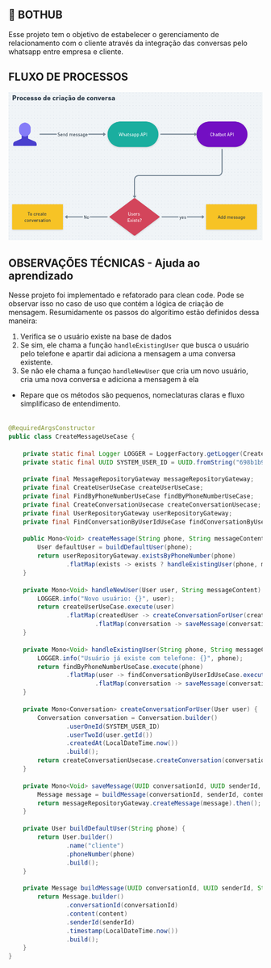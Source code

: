 ## 🎯 BOTHUB

Esse projeto tem o objetivo de estabelecer o gerenciamento de relacionamento com o cliente através da integração das
conversas pelo whatsapp entre empresa e cliente.

## FLUXO DE PROCESSOS

![img.png](images/img.png)

## OBSERVAÇÕES TÉCNICAS - Ajuda ao aprendizado

Nesse projeto foi implementado e refatorado para clean code. Pode se observar isso no caso de uso que contém a lógica de
criação de mensagem. Resumidamente os passos do algorítimo estão definidos dessa maneira:

1. Verifica se o usuário existe na base de dados
2. Se sim, ele chama a função `handleExistingUser` que busca o usuário pelo telefone e apartir dai adiciona a mensagem
   a uma conversa existente.
3. Se não ele chama a funçao `handleNewUser` que cria um novo usuário, cria uma nova conversa e adiciona a mensagem à
   ela

- Repare que os métodos são pequenos, nomeclaturas claras e fluxo simplificaso de entendimento.

```java

@RequiredArgsConstructor
public class CreateMessageUseCase {

    private static final Logger LOGGER = LoggerFactory.getLogger(CreateMessageUseCase.class);
    private static final UUID SYSTEM_USER_ID = UUID.fromString("698b1b94-07e9-4f8f-9854-514911b7ef06");

    private final MessageRepositoryGateway messageRepositoryGateway;
    private final CreateUserUseCase createUserUseCase;
    private final FindByPhoneNumberUseCase findByPhoneNumberUseCase;
    private final CreateConversationUsecase createConversationUsecase;
    private final UserRepositoryGateway userRepositoryGateway;
    private final FindConversationByUserIdUseCase findConversationByUserIdUseCase;

    public Mono<Void> createMessage(String phone, String messageContent) {
        User defaultUser = buildDefaultUser(phone);
        return userRepositoryGateway.existsByPhoneNumber(phone)
                .flatMap(exists -> exists ? handleExistingUser(phone, messageContent) : handleNewUser(defaultUser, messageContent));
    }

    private Mono<Void> handleNewUser(User user, String messageContent) {
        LOGGER.info("Novo usuário: {}", user);
        return createUserUseCase.execute(user)
                .flatMap(createdUser -> createConversationForUser(createdUser)
                        .flatMap(conversation -> saveMessage(conversation.getId(), createdUser.getId(), messageContent)));
    }

    private Mono<Void> handleExistingUser(String phone, String messageContent) {
        LOGGER.info("Usuário já existe com telefone: {}", phone);
        return findByPhoneNumberUseCase.execute(phone)
                .flatMap(user -> findConversationByUserIdUseCase.execute(user.getId())
                        .flatMap(conversation -> saveMessage(conversation.getId(), user.getId(), messageContent)));
    }

    private Mono<Conversation> createConversationForUser(User user) {
        Conversation conversation = Conversation.builder()
                .userOneId(SYSTEM_USER_ID)
                .userTwoId(user.getId())
                .createdAt(LocalDateTime.now())
                .build();
        return createConversationUsecase.createConversation(conversation);
    }

    private Mono<Void> saveMessage(UUID conversationId, UUID senderId, String content) {
        Message message = buildMessage(conversationId, senderId, content);
        return messageRepositoryGateway.createMessage(message).then();
    }

    private User buildDefaultUser(String phone) {
        return User.builder()
                .name("cliente")
                .phoneNumber(phone)
                .build();
    }

    private Message buildMessage(UUID conversationId, UUID senderId, String content) {
        return Message.builder()
                .conversationId(conversationId)
                .content(content)
                .senderId(senderId)
                .timestamp(LocalDateTime.now())
                .build();
    }
}
```
